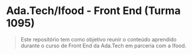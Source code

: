 # Ada.Tech/Ifood - Front End (Turma 1095)

> Este repositório tem como objetivo reunir o conteúdo aprendido durante o curso de Front End da Ada.Tech em parceria com a Ifood.